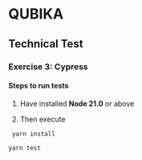 # QUBIKA

## Technical Test

### Exercise 3: Cypress

#### Steps to run tests

1. Have installed **Node 21.0** or above

1. Then execute

```
 yarn install
```

```
yarn test
```
